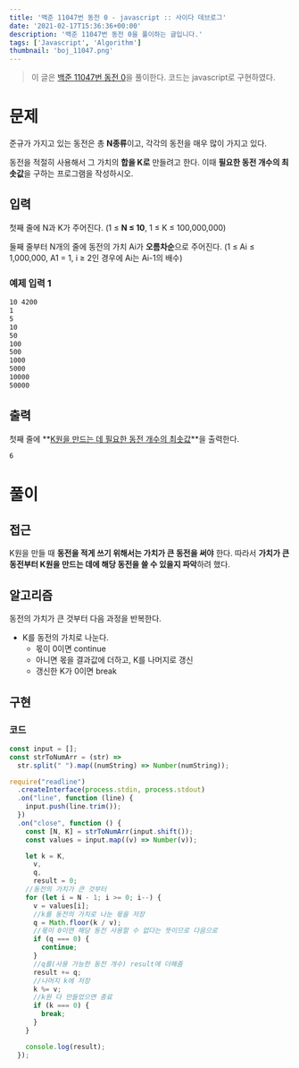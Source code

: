 ```yaml
---
title: '백준 11047번 동전 0 - javascript :: 사이다 데브로그'
date: '2021-02-17T15:36:36+00:00'
description: '백준 11047번 동전 0을 풀이하는 글입니다.'
tags: ['Javascript', 'Algorithm']
thumbnail: 'boj_11047.png'
---
```


> 이 글은 [백준 11047번 동전 0](https://www.acmicpc.net/problem/11047)을 풀이한다. 코드는 javascript로 구현하였다.

# 문제

준규가 가지고 있는 동전은 총 **N종류**이고, 각각의 동전을 매우 많이 가지고 있다.

동전을 적절히 사용해서 그 가치의 **합을 K로** 만들려고 한다. 이때 **필요한 동전 개수의 최솟값**을 구하는 프로그램을 작성하시오.

## 입력

첫째 줄에 N과 K가 주어진다. (1 ≤ **N ≤ 10**, 1 ≤ K ≤ 100,000,000)

둘째 줄부터 N개의 줄에 동전의 가치 Ai가 **오름차순**으로 주어진다. (1 ≤ Ai ≤ 1,000,000, A1 = 1, i ≥ 2인 경우에 Ai는 Ai-1의 배수)

### 예제 입력 1

```bash
10 4200
1
5
10
50
100
500
1000
5000
10000
50000
```

## 출력

첫째 줄에 **<u>K원을 만드는 데 필요한 동전 개수의 최솟값</u>**을 출력한다.

```bash
6
```

# 풀이

## 접근

K원을 만들 때 **동전을 적게 쓰기 위해서는 가치가 큰 동전을 써야** 한다. 따라서 **가치가 큰 동전부터 K원을 만드는 데에 해당 동전을 쓸 수 있을지 파악**하려 했다. 

## 알고리즘

동전의 가치가 큰 것부터 다음 과정을 반복한다.

- K를 동전의 가치로 나눈다.
    - 몫이 0이면 continue
    - 아니면 몫을 결과값에 더하고, K를 나머지로 갱신
    - 갱신한 K가 0이면 break

## 구현

### 코드

```jsx
const input = [];
const strToNumArr = (str) =>
  str.split(" ").map((numString) => Number(numString));

require("readline")
  .createInterface(process.stdin, process.stdout)
  .on("line", function (line) {
    input.push(line.trim());
  })
  .on("close", function () {
    const [N, K] = strToNumArr(input.shift());
    const values = input.map((v) => Number(v));

    let k = K,
      v,
      q,
      result = 0;
    //동전의 가치가 큰 것부터
    for (let i = N - 1; i >= 0; i--) {
      v = values[i];
      //k를 동전의 가치로 나눈 몫을 저장
      q = Math.floor(k / v);
      //몫이 0이면 해당 동전 사용할 수 없다는 뜻이므로 다음으로
      if (q === 0) {
        continue;
      }
      //q를(사용 가능한 동전 개수) result에 더해줌
      result += q;
      //나머지 k에 저장
      k %= v;
      //k원 다 만들었으면 종료
      if (k === 0) {
        break;
      }
    }

    console.log(result);
  });
```
